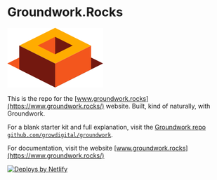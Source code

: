 # Groundwork.Rocks

![Groundwork logo](build/assets/images/logo.png)

This is the repo for the [www.groundwork.rocks](https://www.groundwork.rocks/) website. Built, kind of naturally, with Groundwork.

For a blank starter kit and full explanation, visit the [Groundwork repo `github.com/growdigital/groundwork`](https://github.com/growdigital/groundwork).

For documentation, visit the website [www.groundwork.rocks](https://www.groundwork.rocks/)

[![Deploys by Netlify](https://www.netlify.com/img/global/badges/netlify-dark.svg)](https://www.netlify.com)
